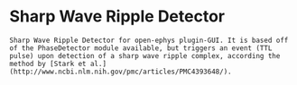 # Sharp Wave Ripple Detector 

    Sharp Wave Ripple Detector for open-ephys plugin-GUI. It is based off of the PhaseDetector module available, but triggers an event (TTL pulse) upon detection of a sharp wave ripple complex, according the method by [Stark et al.] (http://www.ncbi.nlm.nih.gov/pmc/articles/PMC4393648/).  
